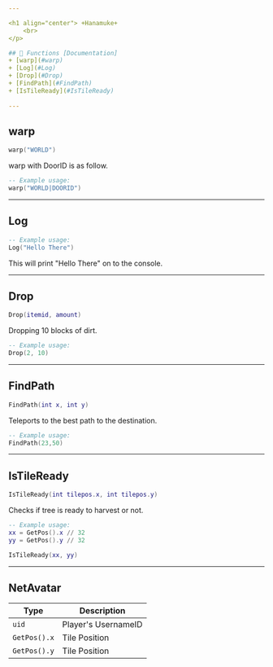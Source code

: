 ```yaml
---

<h1 align="center"> +Hanamuke+
    <br> 
</p>

## 📝 Functions [Documentation]
+ [warp](#warp)
+ [Log](#Log)
+ [Drop](#Drop)
+ [FindPath](#FindPath)
+ [IsTileReady](#IsTileReady)
  
---
```


## warp
```lua
warp("WORLD")
```

warp with DoorID is as follow.
```lua
-- Example usage:
warp("WORLD|DOORID")
```

---

## Log
```lua
-- Example usage:
Log("Hello There")
```
This will print "Hello There" on to the console.

---

## Drop
```lua
Drop(itemid, amount)
```
Dropping 10 blocks of dirt.
```lua
-- Example usage:
Drop(2, 10)
```

---

## FindPath
```lua
FindPath(int x, int y)
```
Teleports to the best path to the destination.
```lua
-- Example usage:
FindPath(23,50)
```

---

## IsTileReady
```lua
IsTileReady(int tilepos.x, int tilepos.y)
```
Checks if tree is ready to harvest or not. 
```lua
-- Example usage:
xx = GetPos().x // 32
yy = GetPos().y // 32

IsTileReady(xx, yy)
```

---
## **NetAvatar**
| Type      | Description |
| --------- | ----------- |
| `uid`     | Player's UsernameID |
| `GetPos().x`| Tile Position |
| `GetPos().y`| Tile Position |
